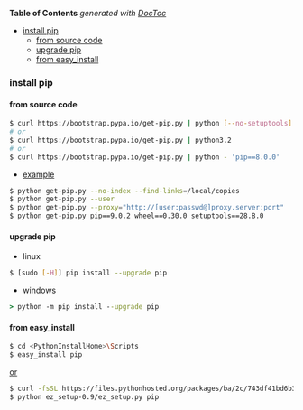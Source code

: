 <!-- START doctoc generated TOC please keep comment here to allow auto update -->
<!-- DON'T EDIT THIS SECTION, INSTEAD RE-RUN doctoc TO UPDATE -->
**Table of Contents**  *generated with [DocToc](https://github.com/thlorenz/doctoc)*

- [install pip](#install-pip)
  - [from source code](#from-source-code)
  - [upgrade pip](#upgrade-pip)
  - [from easy_install](#from-easy_install)

<!-- END doctoc generated TOC please keep comment here to allow auto update -->

### install pip
#### from source code
```bash
$ curl https://bootstrap.pypa.io/get-pip.py | python [--no-setuptools] [--no-wheel]
# or
$ curl https://bootstrap.pypa.io/get-pip.py | python3.2
# or
$ curl https://bootstrap.pypa.io/get-pip.py | python - 'pip==8.0.0'
```
- [example](https://pip.pypa.io/en/stable/installing/#installing-with-get-pip-py)
```bash
$ python get-pip.py --no-index --find-links=/local/copies
$ python get-pip.py --user
$ python get-pip.py --proxy="http://[user:passwd@]proxy.server:port"
$ python get-pip.py pip==9.0.2 wheel==0.30.0 setuptools==28.8.0
```

#### upgrade pip
- linux
```bash
$ [sudo [-H]] pip install --upgrade pip
```
- windows
```bat
> python -m pip install --upgrade pip
```

#### from easy_install
```bash
$ cd <PythonInstallHome>\Scripts
$ easy_install pip
```
[or](https://pypi.org/project/ez_setup/#modal-close)
```bash
$ curl -fsSL https://files.pythonhosted.org/packages/ba/2c/743df41bd6b3298706dfe91b0c7ecdc47f2dc1a3104abeb6e9aa4a45fa5d/ez_setup-0.9.tar.gz | tar xzf - -C .
$ python ez_setup-0.9/ez_setup.py pip
```
